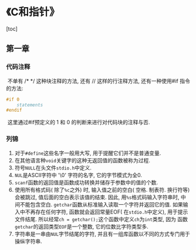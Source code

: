 # 《C和指针》

[toc]

## 第一章

### 代码注释

​	不单有 /* */ 这种块注释的方法, 还有 // 这样的行注释方法, 还有一种使用#if 指令的方法:

```c
#if 0
	statements
#endif
```

​	这里通过#if预定义的 1 和 0 的判断来进行对代码块的注释与否.

### 列锦

1. 对于`#define`这些名字一般用大写, 用于提醒它们并不是普通变量.
2. 在其他语言种`void`关键字的这种无返回值的函数被称为过程.
3. 符号`NULL`在头文件`stdio.h`中定义.
4. `NUL`是ASCII字符中 '\0' 字符的名字, 它的字节模式为全0.
5. `scanf`函数的返回值是函数成功转换并储存于参数中的值的个数.
6. 使用所有格式码( 除了`%c`之外) 时, 输入值之前的空白( 空格. 制表符. 换行符等) 会被跳过, 值后面的空白表示该值的结束. 因此, 用`%s`格式码输入字符串时, 中间不能包含空白. `getchar`函数从标准输入读取一个字符并返回它的值. 如果输入中不再存在任何字符, 函数就会返回常量EOF( 在`stdio.h`中定义), 用于提示文件结尾. 所以经常`ch = getchar();`这个函数中定义`ch`为`int`类型, 因为 函数`getchar`的返回类型`EOF`是一个整数, 它的位数比字符类型多.
7. 字符串是一串由`NUL`字节结尾的字符, 并且有一组库函数以不同的方式专门用于操纵字符串.









